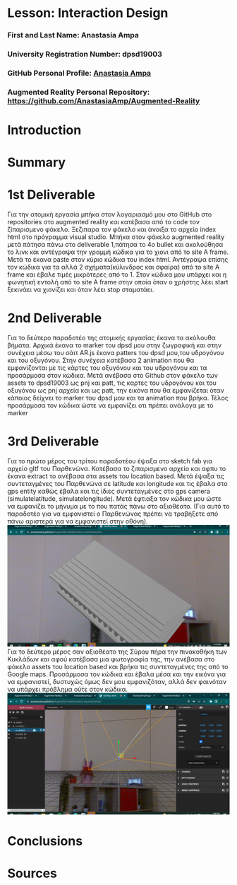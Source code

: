# Lesson: Interaction Design

### First and Last Name: Anastasia Ampa
### University Registration Number: dpsd19003
### GitHub Personal Profile: [Anastasia Ampa](https://github.com/AnastasiaAmp)
### Augmented Reality Personal Repository: https://github.com/AnastasiaAmp/Augmented-Reality

# Introduction

# Summary


# 1st Deliverable
Για την ατομική εργασία μπήκα στον λογαριασμό μου στο GitHub  στο repositories στο augmented reality και κατέβασα από το code τον ζίπαρισμενο φάκελο.
Ξεζιπαρα τον φάκελο και άνοιξα το αρχείο index html στο πρόγραμμα visual studio.
Μπήκα στον φάκελο augmented reality μετά πάτησα πάνω στο deliverable 1,πάτησα  το 4ο  bullet  και ακολούθησα το λινκ και αντέγραψα την γραμμή κώδικα για το χιονι από το site A frame.
Μετά το έκανα paste στον κύριο κώδικα του index html. Αντέγραψα επίσης τον κώδικα για τα αλλά 2 σχήματα(κύλινδρος και σφαίρα) από το site A frame και έβαλε τιμές μικρότερες από το 1. Στον κώδικα μου υπάρχει και η φωνητική εντολή από το site A frame στην οποία όταν ο χρήστης λέει start ξεκινάει να χιονίζει και όταν λέει stop σταματάει.


# 2nd Deliverable
Για το δεύτερο παραδοτέο της ατομικής εργασίας έκανα τα ακόλουθα βήματα. Αρχικά έκανα το marker του dpsd μου στην ζωγραφική και στην συνέχεια μέσω του σάιτ AR.js έκανα patters του dpsd μου,του υδρογόνου και του οξυγόνου. Στην συνέχεια κατέβασα 2 animation που θα εμφανίζονται με τις κάρτες του οξυγόνου και του υδρογόνου και τα προσάρμοσα στον κώδικα. Μετά ανέβασα στο Github στον φάκελο των assets το dpsd19003  ως pnj και patt, τις καρτες του υδρογόνου και του οξυγόνου ως pnj αρχεία και ως patt, την εικόνα που θα εμφανίζεται όταν κάποιος δείχνει το marker του dpsd μου και τα animation που βρήκα. Τέλος προσάρμοσα τον κώδικα ώστε να εμφανίζει οτι πρέπει ανάλογα με το marker

# 3rd Deliverable 
Για το πρώτο μέρος του τρίτου παραδοτέου έψαξα στο sketch fab για αρχείο gltf του Παρθενώνα. Κατέβασα το ζιπαρισμενο αρχείο και αφπυ το έκανα extract το ανέβασα στα assets του location based. Μετά έψαξα τις συντεταγμένες του Παρθενώνα σε latitude και longitude και τις έβαλα στο gps entity καθώς έβαλα και τις ίδιες συντεταγμένες στο gps camera (simulatelatitude, simulatelongitude).
Μετά έφτιαξα τον κώδικα μου ώστε να εμφανίζει το μήνυμα με το που πατάς πάνω στο αξιοθέατο. (Για αυτό το παραδοτέο για να εμφανιστεί ο Παρθενώνας πρέπει να τραβήξετε από πάνω αριστερά για να εμφανιστεί στην οθόνη).
![This is an image](https://github.com/AnastasiaAmp/Augmented-Reality/blob/main/location_based/assets/diadrastikiaparthenon.png)
Για το δεύτερο μέρος σαν αξιοθέατο της Σύρου πήρα την πινακοθήκη των Κυκλάδων και αφού κατέβασα μια φωτογραφία της, την ανέβασα στο φάκελο assets του location based και βρήκα τις συντεταγμένες της από το Google maps. Προσάρμοσα τον κώδικα και έβαλα μέσα και την εικόνα για να εμφανιστεί, δυστυχώς όμως δεν μου εμφανιζόταν, αλλά δεν φαινόταν να υπάρχει πρόβλημα ούτε στον κώδικα.
![This is an image](https://github.com/AnastasiaAmp/Augmented-Reality/blob/main/location_based/assets/didrasrikisyros.png)

# Conclusions


# Sources
